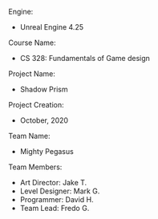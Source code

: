 Engine:
  - Unreal Engine 4.25

Course Name:
  - CS 328: Fundamentals of Game design

Project Name:
  - Shadow Prism

Project Creation:
  - October, 2020

Team Name:
  - Mighty Pegasus

Team Members:
  - Art Director: Jake T.
  - Level Designer: Mark G.
  - Programmer: David H.
  - Team Lead: Fredo G.
